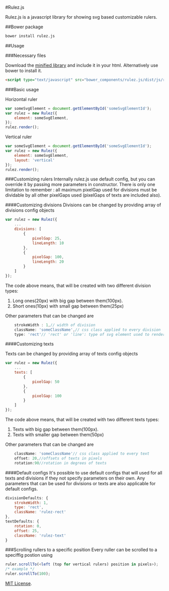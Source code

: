#Rulez.js

Rulez.js is a javascript library for showing svg based customizable rulers. 

##Bower package

````sh
bower install rulez.js
````

##Usage

###Necessary files

Download the [minified library](https://raw.githubusercontent.com/ShyykoSerhiy/rulez.js/master/dist/js/rulez.min.js) and include it in your html. Alternatively use bower to install it.
````html
<script type="text/javascript" src="bower_components/rulez.js/dist/js/rulez.min.js"></script>
````

###Basic usage

Horizontal ruler 
````js
var someSvgElement = document.getElementById('someSvgElementId');
var rulez = new Rulez({
    element: someSvgElement,
});
rulez.render();
````
Vertical ruler
````js
var someSvgElement = document.getElementById('someSvgElementId');
var rulez = new Rulez({
    element: someSvgElement,
    layout: 'vertical'
});
rulez.render();
````
###Customizing rulers
Internally rulez.js use default config, but you can override it by passing more parameters in constructor.
There is only one limitation to remember : all maximum pixelGap used for divisions must be dividable by all other 
pixelGaps used (pixelGaps of texts are included also).  

####Customizing divisions
Divisions can be changed by providing array of divisions config objects
````js
var rulez = new Rulez({
    ...
    divisions: [
        {
            pixelGap: 25,
            lineLength: 10
        },
        {
            pixelGap: 100,
            lineLength: 20
        }
    ]
});
````
The code above means, that will be created with two different division types:
 1. Long ones(20px) with big gap between them(100px).
 2. Short ones(10px) with small gap between them(25px)

Other parameters that can be changed are 
````js
    strokeWidth : 1,// width of division
    className: 'someClassName',// css class applied to every division
    type: 'rect'// 'rect' or 'line': type of svg element used to render division
````
  
####Customizing texts

Texts can be changed by providing array of texts config objects
````js
var rulez = new Rulez({
    ...
    texts: [
        {
            pixelGap: 50
        },
        {
            pixelGap: 100
        }
    ]
});
````

The code above means, that will be created with two different texts types:
 1. Texts with big gap between them(100px).
 2. Texts with smaller gap between them(50px)

Other parameters that can be changed are 
````js
    className: 'someClassName'// css class applied to every text
    offset: 20,//offsets of texts in pixels
    rotation:90//rotation in degrees of texts
````  

####Default configs
It's possible to use default configs that will used for all texts and divisions if they not specify parameters on their own. Any parameters that can be used for divisions or texts are also applicable for default configs.
````js
divisionDefaults: {
    strokeWidth: 1,
    type: 'rect',
    className: 'rulez-rect'
},
textDefaults: {
    rotation: 0,
    offset: 25,
    className: 'rulez-text'
}
````

###Scrolling rullers to a specific position
Every ruller can be scrolled to a speciffig postion using
````js
ruler.scrollTo(<left (top for vertical rulers) position in pixels>);
/* example */
ruler.scrollTo(100);
````

[MIT License](http://opensource.org/licenses/mit-license.php).
